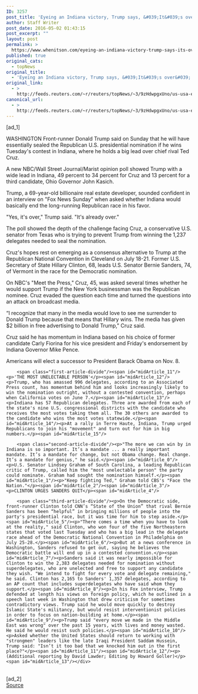```yaml
---
ID: 3257
post_title: 'Eyeing an Indiana victory, Trump says, &#039;It&#039;s over&#039;'
author: Staff Writer
post_date: 2016-05-02 01:43:15
post_excerpt: ""
layout: post
permalink: >
  https://www.whenitson.com/eyeing-an-indiana-victory-trump-says-its-over/
published: true
original_cats:
  - topNews
original_title:
  - 'Eyeing an Indiana victory, Trump says, &#039;It&#039;s over&#039;'
original_link:
  - >
    http://feeds.reuters.com/~r/reuters/topNews/~3/9zHdwpgxUno/us-usa-election-trump-idUSKCN0XS1AE
canonical_url:
  - >
    http://feeds.reuters.com/~r/reuters/topNews/~3/9zHdwpgxUno/us-usa-election-trump-idUSKCN0XS1AE
---
```

 [ad_1]
<br><div id="articleText">
<span id="midArticle_start"/>

<span id="midArticle_0"/><span class="focusParagraph" readability="5"><p><span class="articleLocation">WASHINGTON</span> Front-runner Donald Trump said on Sunday that he will have essentially sealed the Republican U.S. presidential nomination if he wins Tuesday's contest in Indiana, where he holds a big lead over chief rival Ted Cruz.</p></span><span id="midArticle_1"/><p>A new NBC/Wall Street Journal/Marist opinion poll showed Trump with a wide lead in Indiana, 49 percent to 34 percent for Cruz and 13 percent for a third candidate, Ohio Governor John Kasich.</p><span id="midArticle_2"/><p>Trump, a 69-year-old billionaire real estate developer, sounded confident in an interview on "Fox News Sunday" when asked whether Indiana would basically end the long-running Republican race in his favor.</p><span id="midArticle_3"/><p>"Yes, it's over," Trump said. "It's already over."</p><span id="midArticle_4"/><p>The poll showed the depth of the challenge facing Cruz, a conservative U.S. senator from Texas who is trying to prevent Trump from winning the 1,237 delegates needed to seal the nomination. </p><span id="midArticle_5"/><p>Cruz's hopes rest on emerging as a consensus alternative to Trump at the Republican National Convention in Cleveland on July 18-21. Former U.S. Secretary of State Hillary Clinton, 68, leads U.S. Senator Bernie Sanders, 74, of Vermont in the race for the Democratic nomination.</p><span id="midArticle_6"/><p>On NBC's "Meet the Press," Cruz, 45, was asked several times whether he would support Trump if the New York businessman was the Republican nominee. Cruz evaded the question each time and turned the questions into an attack on broadcast media.</p><span id="midArticle_7"/><p>“I recognize that many in the media would love to see me surrender to Donald Trump because that means that Hillary wins. The media has given $2 billion in free advertising to Donald Trump," Cruz said.</p><span id="midArticle_8"/><p>Cruz said he has momentum in Indiana based on his choice of former candidate Carly Fiorina for his vice president and Friday's endorsement by Indiana Governor Mike Pence.</p><span id="midArticle_9"/><p>Americans will elect a successor to President Barack Obama on Nov. 8.</p><span id="midArticle_10"/>
        
        <span class="first-article-divide"/><span id="midArticle_11"/><p>'THE MOST UNELECTABLE PERSON'</p><span id="midArticle_12"/><p>Trump, who has amassed 996 delegates, according to an Associated Press count, has momentum behind him and looks increasingly likely to win the nomination outright, without a contested convention, perhaps when California votes on June 7.</p><span id="midArticle_13"/><p>Indiana has 57 Republican delegates. Three are awarded from each of the state's nine U.S. congressional districts with the candidate who receives the most votes taking them all. The 30 others are awarded to the candidate who wins the most votes statewide.</p><span id="midArticle_14"/><p>At a rally in Terre Haute, Indiana, Trump urged Republicans to join his "movement" and turn out for him in big numbers.</p><span id="midArticle_15"/>
        
        <span class="second-article-divide"/><p>"The more we can win by in Indiana is so important. It’s a mandate ... a really important mandate. It’s a mandate for change, but not Obama change. Real change. It’s a mandate for genius," he said.</p><span id="midArticle_0"/><p>U.S. Senator Lindsey Graham of South Carolina, a leading Republican critic of Trump, called him the "most unelectable person" the party could nominate. Graham had sought the nomination himself.</p><span id="midArticle_1"/><p>"Keep fighting Ted," Graham told CBS's "Face the Nation."</p><span id="midArticle_2"/><span id="midArticle_3"/><p>CLINTON URGES SANDERS QUIT</p><span id="midArticle_4"/>
        
        <span class="third-article-divide"/><p>On the Democratic side, front-runner Clinton told CNN’s “State of the Union” that rival Bernie Sanders has been “helpful” in bringing millions of people into the party's presidential race, but it was time for him to step aside.</p><span id="midArticle_5"/><p>"There comes a time when you have to look at the reality," said Clinton, who won four of the five Northeastern states that voted last Tuesday and who has a big lead in the delegate race ahead of the Democratic National Convention in Philadelphia on July 25-28.</p><span id="midArticle_6"/><p>But at a news conference in Washington, Sanders refused to get out, saying he believes the Democratic battle will end up in a contested convention.</p><span id="midArticle_7"/><p>Sanders said it was nearly impossible for Clinton to win the 2,383 delegates needed for nomination without superdelegates, who are unelected and free to support any candidate they wish. "We intend to fight for every vote and delegate remaining," he said. Clinton has 2,165 to Sanders' 1,357 delegates, according to an AP count that includes superdelegates who have said whom they support.</p><span id="midArticle_8"/><p>In his Fox interview, Trump defended at length his views on foreign policy, which he outlined in a speech last week in Washington that drew criticism for sometimes contradictory views. Trump said he would move quickly to destroy Islamic State's militancy, but would resist interventionist policies in order to focus on nation-building at home.</p><span id="midArticle_9"/><p>Trump said "every move we made in the Middle East was wrong" over the past 15 years, with lives and money wasted. He said he would resist such policies.</p><span id="midArticle_10"/><p>Asked whether the United States should return to working with "strongmen" leaders like the late Iraqi President Saddam Hussein, Trump said: "Isn’t it too bad that we knocked him out in the first place?"</p><span id="midArticle_11"/><span id="midArticle_12"/><p> (Additional reporting by David Lawder; Editing by Howard Goller)</p><span id="midArticle_13"/></div>
<br>[ad_2]
<br><a href="http://feeds.reuters.com/~r/reuters/topNews/~3/9zHdwpgxUno/us-usa-election-trump-idUSKCN0XS1AE">Source </a>